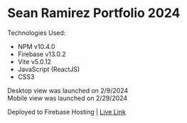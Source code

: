 # Sean Ramirez Portfolio 2024

Technologies Used:
- NPM v10.4.0
- Firebase v13.0.2
- Vite v5.0.12
- JavaScript (ReactJS)
- CSS3

Desktop view was launched on 2/9/2024\
Mobile view was launched on 2/29/2024

Deployed to Firebase Hosting | [Live Link](https://seanaramirez-portfolio.web.app)





